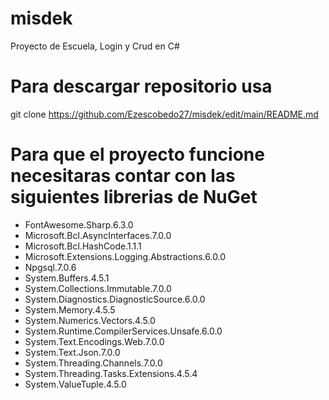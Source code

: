 # misdek
Proyecto de Escuela, Login y Crud en C#

# Para descargar repositorio usa

git clone https://github.com/Ezescobedo27/misdek/edit/main/README.md

# Para que el proyecto funcione necesitaras contar con las siguientes librerias de NuGet
- FontAwesome.Sharp.6.3.0
- Microsoft.Bcl.AsyncInterfaces.7.0.0
- Microsoft.Bcl.HashCode.1.1.1
- Microsoft.Extensions.Logging.Abstractions.6.0.0
- Npgsql.7.0.6
- System.Buffers.4.5.1
- System.Collections.Immutable.7.0.0
- System.Diagnostics.DiagnosticSource.6.0.0
- System.Memory.4.5.5
- System.Numerics.Vectors.4.5.0
- System.Runtime.CompilerServices.Unsafe.6.0.0
- System.Text.Encodings.Web.7.0.0
- System.Text.Json.7.0.0
- System.Threading.Channels.7.0.0
- System.Threading.Tasks.Extensions.4.5.4
- System.ValueTuple.4.5.0
